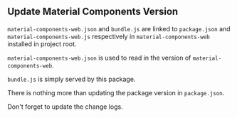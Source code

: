 ## Update Material Components Version

`material-components-web.json` and `bundle.js` are linked to `package.json` and `material-components-web.js` respectively in `material-components-web` installed in project root.

`material-components-web.json` is used to read in the version of `material-components-web`.

`bundle.js` is simply served by this package.

There is nothing more than updating the package version in `package.json`.

Don't forget to update the change logs.
